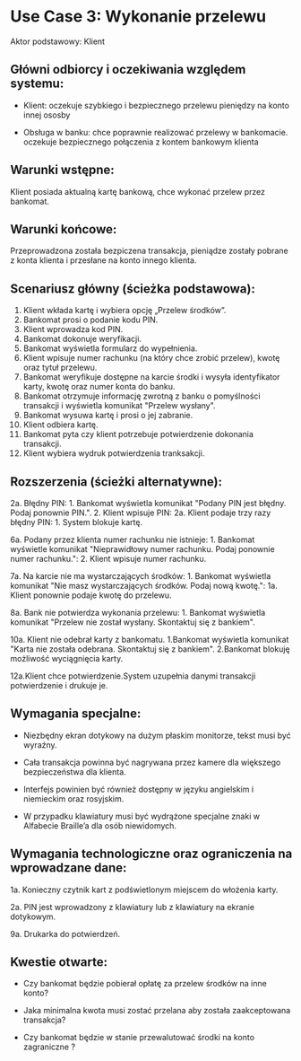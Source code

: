 Use Case 3: Wykonanie przelewu
=====================

Aktor podstawowy: Klient

Główni odbiorcy i oczekiwania względem systemu:
-----------------------------------------------

- Klient: oczekuje szybkiego i bezpiecznego przelewu pieniędzy na konto innej ososby 

- Obsługa w banku: chce poprawnie realizować przelewy w bankomacie. oczekuje bezpiecznego połączenia z kontem bankowym klienta

Warunki wstępne:
----------------
Klient posiada aktualną kartę bankową, chce wykonać przelew przez bankomat.


Warunki końcowe:
----------------

Przeprowadzona została bezpiczena transakcja, pieniądze zostały pobrane z konta klienta i przesłane na konto innego klienta.


Scenariusz główny (ścieżka podstawowa):
---------------------------------------
1. Klient wkłada kartę i wybiera opcję „Przelew środków”.
2. Bankomat prosi o podanie kodu PIN.
3. Klient wprowadza kod PIN.
4. Bankomat dokonuje weryfikacji.
5. Bankomat wyświetla formularz do wypełnienia.
6. Klient wpisuje  numer rachunku (na który chce zrobić przelew), kwotę oraz tytuł przelewu.
7. Bankomat weryfikuje dostępne na karcie środki i wysyła identyfikator karty, kwotę oraz numer konta do banku.
8. Bankomat otrzymuje informację zwrotną z banku o pomyślności transakcji i wyświetla komunikat "Przelew wysłany".
9. Bankomat wysuwa kartę i prosi o jej zabranie.
10. Klient odbiera kartę.
11. Bankomat pyta czy klient potrzebuje potwierdzenie dokonania transakcji.
12. Klient wybiera wydruk potwierdzenia tranksakcji.


Rozszerzenia (ścieżki alternatywne):
------------------------------------

 2a. Błędny PIN:
		1. Bankomat wyświetla komunikat "Podany PIN jest błędny. Podaj ponownie PIN.".
		2. Klient wpisuje PIN:
		2a. Klient podaje trzy razy błędny PIN:
			1. System blokuje kartę.

 6a. Podany przez klienta numer rachunku nie istnieje:
		1. Bankomat wyświetle komunikat "Nieprawidłowy numer rachunku. Podaj ponownie numer rachunku.":
		2. Klient wpisuje numer rachunku.

 7a. Na karcie nie ma wystarczających środków: 
		1. Bankomat wyświetla komunikat "Nie masz wystarczających środków. Podaj nową kwotę.":
				1a. Klient ponownie podaje kwotę do przelewu.

 8a. Bank nie potwierdza wykonania przelewu:
		1. Bankomat wyświetla komunikat "Przelew nie został wysłany. Skontaktuj się z bankiem".
		
 10a. Klient nie odebrał karty z bankomatu.
 		1.Bankomat wyświetla komunikat "Karta nie została odebrana. Skontaktuj się z bankiem".
		2.Bankomat blokuję możliwość wyciągnięcia karty.

 12a.Klient chce potwierdzenie.System uzupełnia danymi transakcji potwierdzenie i drukuje je.


Wymagania specjalne:
--------------------

  - Niezbędny ekran dotykowy na dużym płaskim monitorze, tekst musi być wyraźny.
  
  - Cała transakcja powinna być nagrywana przez kamere dla większego bezpieczeństwa dla klienta.

  - Interfejs powinien być również dostępny w języku angielskim i niemieckim oraz rosyjskim.

  - W przypadku klawiatury musi być wydrążone specjalne znaki w Alfabecie Braille’a dla osób niewidomych.



Wymagania technologiczne oraz ograniczenia na wprowadzane dane:
---------------------------------------------------------------

 1a. Konieczny czytnik kart z podświetlonym miejscem do włożenia karty.

 2a. PIN jest wprowadzony z klawiatury lub z klawiatury na ekranie dotykowym.

 9a. Drukarka do potwierdzeń.

Kwestie otwarte:
----------------

  - Czy bankomat będzie pobierał opłatę za przelew środków na inne konto?

  - Jaka minimalna kwota musi zostać przelana aby została zaakceptowana transakcja?
 
  - Czy bankomat będzie w stanie przewalutować środki na konto zagraniczne ? 
